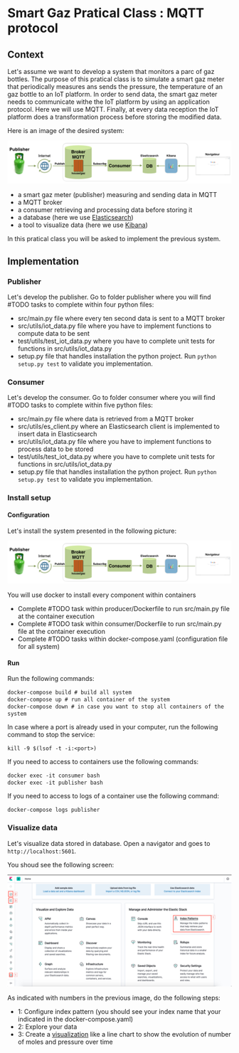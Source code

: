 # Smart Gaz Pratical Class : MQTT protocol

## Context

Let's assume we want to develop a system that monitors a parc of gaz bottles. 
The purpose of this pratical class is to simulate a smart gaz meter that periodically measures ans sends the pressure, the temperature of an gaz bottle to an IoT platform.
In order to send data, the smart gaz meter needs to communicate withe the IoT platform by using an application protocol. Here we will use MQTT.
Finally, at every data reception the IoT platform does a transformation process before storing the modified data. 

Here is an image of the desired system:

![System to develop](docs/mqtt-system.png)

- a smart gaz meter (publisher) measuring and sending data in MQTT
- a MQTT broker
- a consumer retrieving and processing data before storing it
- a database (here we use [Elasticsearch](https://www.elastic.co/fr/products/elasticsearch))
- a tool to visualize data (here we use [Kibana](https://www.elastic.co/fr/products/kibana))

In this pratical class you will be asked to implement the previous system.

## Implementation

### Publisher

Let's develop the publisher. Go to folder publisher where you will find #TODO tasks to complete within four python files:
- src/main.py file where every ten second data is sent to a MQTT broker
- src/utils/iot_data.py file where you have to implement functions to compute data to be sent
- test/utils/test_iot_data.py where you have to complete unit tests for functions in src/utils/iot_data.py 
- setup.py file that handles installation the python project. Run `python setup.py test` to validate you implementation.

### Consumer

Let's develop the consumer. Go to folder consumer where you will find #TODO tasks to complete within five python files:
- src/main.py file where data is retrieved from a MQTT broker
- src/utils/es_client.py where an Elasticsearch client is implemented to insert data in Elasticsearch
- src/utils/iot_data.py file where you have to implement functions to process data to be stored
- test/utils/test_iot_data.py where you have to complete unit tests for functions in src/utils/iot_data.py 
- setup.py file that handles installation the python project. Run `python setup.py test` to validate you implementation.

### Install setup

#### Configuration

Let's install the system presented in the following picture:

![System to develop](docs/mqtt-system.png)

You will use docker to install every component within containers

- Complete #TODO task within producer/Dockerfile to run src/main.py file at the container execution
- Complete #TODO task within consumer/Dockerfile to run src/main.py file at the container execution
- Complete #TODO tasks within docker-compose.yaml (configuration file for all system)

#### Run

Run the following commands:

    docker-compose build # build all system
    docker-compose up # run all container of the system
    docker-compose down # in case you want to stop all containers of the system 

In case where a port is already used in your computer, run the following command to stop the service:

    kill -9 $(lsof -t -i:<port>)

If you need to access to containers use the following commands:

    docker exec -it consumer bash
    docker exec -it publisher bash

If you need to access to logs of a container use the following command:
    
    docker-compose logs publisher

### Visualize data

Let's visualize data stored in database. Open a navigator and goes to `http://localhost:5601`.

You shoud see the following screen:

![Kibana](docs/kibana.png)

As indicated with numbers in the previous image, do the following steps:

- 1: Configure index pattern (you should see your index name that your indicated in the docker-compose.yaml)
- 2: Explore your data
- 3: Create a [visualization](https://www.elastic.co/guide/en/kibana/current/visualize.html) like a line chart to show the evolution of number of moles and pressure over time

